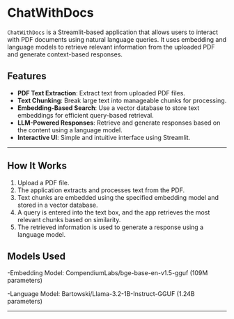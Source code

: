 # ChatWithDocs

`ChatWithDocs` is a Streamlit-based application that allows users to interact with PDF documents using natural language queries. It uses embedding and language models to retrieve relevant information from the uploaded PDF and generate context-based responses.

## Features
- **PDF Text Extraction**: Extract text from uploaded PDF files.
- **Text Chunking**: Break large text into manageable chunks for processing.
- **Embedding-Based Search**: Use a vector database to store text embeddings for efficient query-based retrieval.
- **LLM-Powered Responses**: Retrieve and generate responses based on the content using a language model.
- **Interactive UI**: Simple and intuitive interface using Streamlit.

---

## How It Works

1. Upload a PDF file.
2. The application extracts and processes text from the PDF.
3. Text chunks are embedded using the specified embedding model and stored in a vector database.
4. A query is entered into the text box, and the app retrieves the most relevant chunks based on similarity.
5. The retrieved information is used to generate a response using a language model.

## Models Used

-Embedding Model: CompendiumLabs/bge-base-en-v1.5-gguf
(109M parameters)

-Language Model: Bartowski/Llama-3.2-1B-Instruct-GGUF
(1.24B parameters)

---

